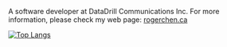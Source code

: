 A software developer at DataDrill Communications Inc. For more information, please check my web page: [rogerchen.ca](https://www.rogerchen.ca)

[![Top Langs](https://github-readme-stats.vercel.app/api/top-langs/?username=roger-mengqiu-chen&hide=html,css&layout=compact)](https://github.com/anuraghazra/github-readme-stats)
